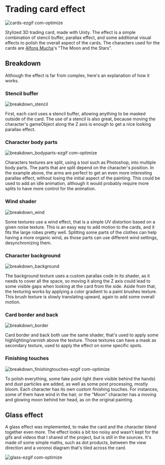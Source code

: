 # Trading card effect
![cards-ezgif com-optimize](https://github.com/sixrobin/TradingCardShader/assets/55784799/5462dcdf-d1c9-4e3e-af37-0917496dca60)

Stylized 3D trading card, made with Unity. The effect is a simple combination of stencil buffer, parallax effect, and some additional visual effects to polish the overall aspect of the cards.
The characters used for the cards are [Alfons Mucha](https://fr.wikipedia.org/wiki/Alfons_Mucha)'s "The Moon and the Stars".

## Breakdown
Although the effect is far from complex, here's an explanation of how it works.

### Stencil buffer
![breakdown_stencil](https://github.com/sixrobin/TradingCardShader/assets/55784799/e48e27ec-6ba1-4298-8e2c-c5bdc26251c8)

First, each card uses a stencil buffer, allowing anything to be masked outside of the card.
The use of a stencil is also great, because moving the character's gameObject along the Z axis is enough to get a nice looking parallax effect.

### Character body parts
![breakdown_bodyparts-ezgif com-optimize](https://github.com/sixrobin/TradingCardShader/assets/55784799/eb35097a-419e-4c19-8df9-c9bca4d5337c)

Characters textures are split, using a tool such as Photoshop, into multiple body parts. The parts that are split depend on the character's position.
In the example above, the arms are perfect to get an even more interesting parallax effect, without losing the initial aspect of the painting.
This could be used to add an idle animation, although it would probably require more splits to have more control for the animation.

### Wind shader
![breakdown_wind](https://github.com/sixrobin/TradingCardShader/assets/55784799/871358e5-80e7-4f2f-85ce-993c82f7baba)

Some textures use a wind effect, that is a simple UV distortion based on a given noise texture. This is an easy way to add motion to the cards, and it fits the large robes pretty well.
Splitting some parts of the clothes can help having a more organic wind, as those parts can use different wind settings, desynchronizing them.

### Character background
![breakdown_background](https://github.com/sixrobin/TradingCardShader/assets/55784799/b5680385-de25-42d4-9951-6ca5dec19897)

The background texture uses a custom parallax code in its shader, as it needs to cover all the space, so moving it along the Z axis could lead to some visible gaps when looking at the card from the side.
Aside from that, the texturing works by applying a color gradient to a paint brushes texture. This brush texture is slowly translating upward, again to add some overall motion.

### Card border and back
![breakdown_border](https://github.com/sixrobin/TradingCardShader/assets/55784799/c93cd6db-3168-49ce-a50d-24d9098e03df)

Card border and back both use the same shader, that's used to apply some highlighting/varnish above the texture. Those textures can have a mask as secondary texture, used to apply the effect on some specific spots.

### Finishing touches
![breakdown_finishingtouches-ezgif com-optimize](https://github.com/sixrobin/TradingCardShader/assets/55784799/724acc88-fc0f-419f-8a68-d7112c12cae9)

To polish everything, some fake point light (here visible behind the hands) and dust particles are added, as well as some post processing, mostly bloom.
Each character has its own custom finishing touches. For instances, some of them have wind in the hair, or the "Moon" character has a moving and glowing moon behind her head, as on the original painting.

## Glass effect
A glass effect was implemented, to make the card and the character blend together even more. The effect looks a bit too noisy and wasn't kept for the gifs and videos that I shared of the project, but is still in the sources. It's made of some simple maths, such as dot products, between the view direction and a voronoi diagram that's tiled across the card.

![glass-ezgif com-optimize](https://github.com/sixrobin/TradingCardShader/assets/55784799/ae76dd07-45e6-455a-a29f-2e9318eeba08)

